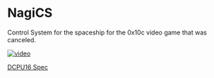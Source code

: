 # NagiCS

Control System for the spaceship for the 0x10c video game that was canceled.

[![video](https://i1.ytimg.com/vi/7sWrH3u-muw/hqdefault.jpg)](https://youtu.be/7sWrH3u-muw)


[DCPU16 Spec](https://github.com/lucaspiller/dcpu-specifications)

